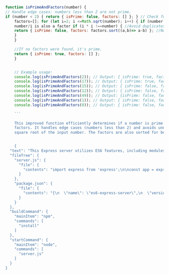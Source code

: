 ```javascript
function isPrimeAndFactors(number) {
// Handle edge cases: numbers less than 2 are not prime.
if (number < 2) { return { isPrime: false, factors: [] }; } // Check for primality and find factors simultaneously. let
    factors=[]; for (let i=2; i <=Math.sqrt(number); i++) { if (number % i===0) { factors.push(i); //If i is a factor,
    number/i is also a factor if (i * i !==number) { //Avoid duplicates for perfect squares factors.push(number / i); }
    return { isPrime: false, factors: factors.sort((a,b)=> a-b) }; //Not prime, return factors
    }
    }

    //If no factors were found, it's prime.
    return { isPrime: true, factors: [] };
    }


    // Example usage:
    console.log(isPrimeAndFactors(2)); // Output: { isPrime: true, factors: [] }
    console.log(isPrimeAndFactors(17)); // Output: { isPrime: true, factors: [] }
    console.log(isPrimeAndFactors(15)); // Output: { isPrime: false, factors: [3, 5] }
    console.log(isPrimeAndFactors(12)); // Output: { isPrime: false, factors: [2, 2, 3] }
    console.log(isPrimeAndFactors(49)); // Output: {isPrime: false, factors: [7, 7]}
    console.log(isPrimeAndFactors(1)); // Output: { isPrime: false, factors: [] }
    console.log(isPrimeAndFactors(0)); // Output: { isPrime: false, factors: [] }

    ```

    This improved function efficiently determines if a number is prime and, if not, provides a sorted array of its
    factors. It handles edge cases (numbers less than 2) and avoids unnecessary calculations by only iterating up to the
    square root of the input number. The factors are also sorted for better readability.


    {
  "text": "This Express server utilizes ES6 features, including modules and arrow functions.  It's structured for maintainability and scalability.",
  "fileTree": {
    "server.js": {
      "file": {
        "contents": "import express from 'express';\n\nconst app = express();\nconst port = process.env.PORT || 3000;\n\n// Middleware to parse JSON request bodies\napp.use(express.json());\n\n// Sample route\napp.get('/', (req, res) => {\n  res.send('Hello from ES6 Express Server!');\n});\n\n//Error Handling Middleware\napp.use((err, req, res, next) => {\n  console.error(err.stack);\n  res.status(500).send('Something broke!');\n});\n\n// Start the server\napp.listen(port, () => {\n  console.log(`Server listening on port ${port}`);\n});"
      }
    },
    "package.json": {
      "file": {
        "contents": "{\n  \"name\": \"es6-express-server\",\n  \"version\": \"1.0.0\",\n  \"description\": \"Express server using ES6\",\n  \"type\": \"module\",\n  \"scripts\": {\n    \"start\": \"node server.js\"\n  },\n  \"dependencies\": {\n    \"express\": \"^4.18.2\"\n  }\n}"
      }
    }
  },
  "buildCommand": {
    "mainItem": "npm",
    "commands": [
      "install"
    ]
  },
  "startCommand": {
    "mainItem": "node",
    "commands": [
      "server.js"
    ]
  }
}